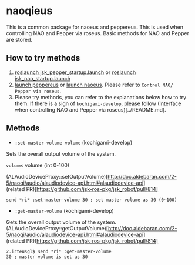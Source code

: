 naoqieus
=========

This is a common package for naoeus and peppereus.
This is used when controlling NAO and Pepper via roseus. 
Basic methods for NAO and Pepper are stored.

How to try methods
------------------

1. [roslaunch jsk_pepper_startup.launch](../jsk_pepper_statup/README.md) or [roslaunch jsk_nao_startup.launch](../jsk_nao_statup/README.md)
2. [launch peppereus](../peppereus/README.md) or [launch naoeus](../naoeus/README.md). Please refer to `Control NAO/ Pepper via roseus`.
3. Please try methods, you can refer to the explanations below how to try them. If there is a sign of `kochigami-develop`, please follow (Interface when controlling NAO and Pepper via roseus)[../README.md].  

Methods
-------

- `:set-master-volume volume` (kochigami-develop)

Sets the overall output volume of the system.  

`volume`: volume (int 0-100)

(ALAudioDeviceProxy::setOutputVolume)[http://doc.aldebaran.com/2-5/naoqi/audio/alaudiodevice-api.html#alaudiodevice-api]  
(related PR)[https://github.com/jsk-ros-pkg/jsk_robot/pull/814]

```
send *ri* :set-master-volume 30 ; set master volume as 30 (0~100)
```

- `:get-master-volume` (kochigami-develop)

Gets the overall output volume of the system.  
(ALAudioDeviceProxy::getOutputVolume)[http://doc.aldebaran.com/2-5/naoqi/audio/alaudiodevice-api.html#alaudiodevice-api]  
(related PR)[https://github.com/jsk-ros-pkg/jsk_robot/pull/814]  

```
2.irteusgl$ send *ri* :get-master-volume
30 ; master volume is set as 30
```

